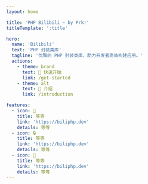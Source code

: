 ```yaml
---
layout: home

title: 'PHP Bilibili ~ by Prk!'
titleTemplate: ':title'

hero:
  name: 'Bilibili'
  text: 'PHP 封装类库'
  tagline: '优雅的 PHP 封装类库，助力开发者高效构建应用。'
  actions:
    - theme: brand
      text: 🚀 快速开始
      link: /get-started
    - theme: alt
      text: 📄 介绍
      link: /introduction

features:
  - icon: 🚀
    title: 等等
    link: 'https://biliphp.dev'
    details: 等等
  - icon: 🔒
    title: 等等
    link: 'https://biliphp.dev'
    details: 等等
  - icon: 🔐
    title: 等等
    link: 'https://biliphp.dev'
    details: 等等
---
```

